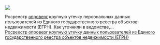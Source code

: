 <!--2025-01-08 05:09:10-->
<div class="yb">
  <div class="rss smaller1 habr"><img src="https://habrastorage.org/getpro/habr/upload_files/954/7eb/506/9547eb5067d9e4c0dc98f85393ae93db.jpg" /><p>Росреестр <a href="https://t.me/rosreestr_news/2550" rel="noopener noreferrer nofollow">опроверг</a> крупную утечку персональных данных пользователей из&nbsp;Единого государственного реестра объектов недвижимости (ЕГРН). Как&nbsp;уточнили в&nbsp;ведомстве,... <br><a class="light" href="https://habr.com/ru/news/872126/?utm_source=habrahabr&utm_medium=rss&utm_campaign=872126">Росреестр опроверг крупную утечку данных пользователей из Единого государственного реестра объектов недвижимости (ЕГРН)</a></div>
</div>
